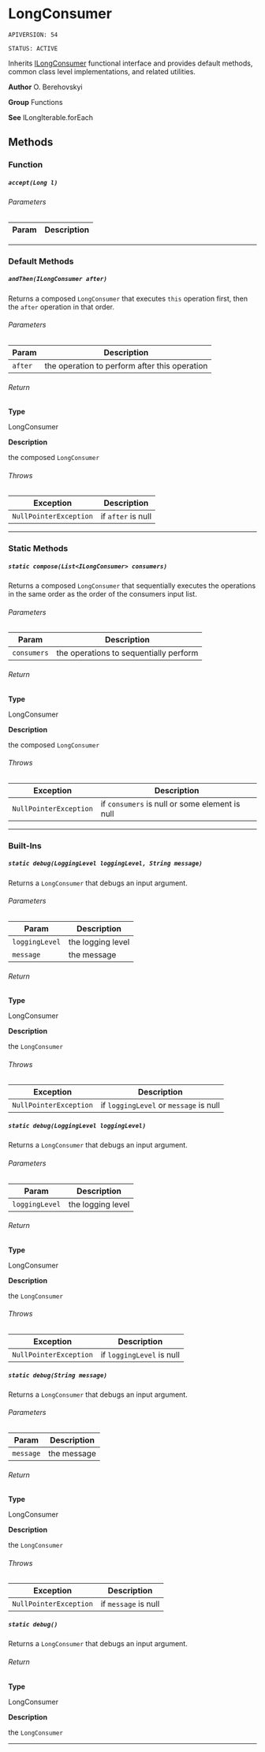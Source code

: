 # LongConsumer

`APIVERSION: 54`

`STATUS: ACTIVE`

Inherits [ILongConsumer](/docs/Functional-Interfaces/ILongConsumer.md) functional interface and provides default methods, common class level implementations, and related utilities.


**Author** O. Berehovskyi


**Group** Functions


**See** ILongIterable.forEach

## Methods
### Function
##### `accept(Long l)`
###### Parameters
|Param|Description|
|---|---|

---
### Default Methods
##### `andThen(ILongConsumer after)`

Returns a composed `LongConsumer` that executes `this` operation first, then the `after` operation in that order.

###### Parameters
|Param|Description|
|---|---|
|`after`|the operation to perform after this operation|

###### Return

**Type**

LongConsumer

**Description**

the composed `LongConsumer`

###### Throws
|Exception|Description|
|---|---|
|`NullPointerException`|if `after` is null|

---
### Static Methods
##### `static compose(List<ILongConsumer> consumers)`

Returns a composed `LongConsumer` that sequentially executes the operations in the same order as the order of the consumers input list.

###### Parameters
|Param|Description|
|---|---|
|`consumers`|the operations to sequentially perform|

###### Return

**Type**

LongConsumer

**Description**

the composed `LongConsumer`

###### Throws
|Exception|Description|
|---|---|
|`NullPointerException`|if `consumers` is null or some element is null|

---
### Built-Ins
##### `static debug(LoggingLevel loggingLevel, String message)`

Returns a `LongConsumer` that debugs an input argument.

###### Parameters
|Param|Description|
|---|---|
|`loggingLevel`|the logging level|
|`message`|the message|

###### Return

**Type**

LongConsumer

**Description**

the `LongConsumer`

###### Throws
|Exception|Description|
|---|---|
|`NullPointerException`|if `loggingLevel` or `message` is null|

##### `static debug(LoggingLevel loggingLevel)`

Returns a `LongConsumer` that debugs an input argument.

###### Parameters
|Param|Description|
|---|---|
|`loggingLevel`|the logging level|

###### Return

**Type**

LongConsumer

**Description**

the `LongConsumer`

###### Throws
|Exception|Description|
|---|---|
|`NullPointerException`|if `loggingLevel` is null|

##### `static debug(String message)`

Returns a `LongConsumer` that debugs an input argument.

###### Parameters
|Param|Description|
|---|---|
|`message`|the message|

###### Return

**Type**

LongConsumer

**Description**

the `LongConsumer`

###### Throws
|Exception|Description|
|---|---|
|`NullPointerException`|if `message` is null|

##### `static debug()`

Returns a `LongConsumer` that debugs an input argument.

###### Return

**Type**

LongConsumer

**Description**

the `LongConsumer`

---
